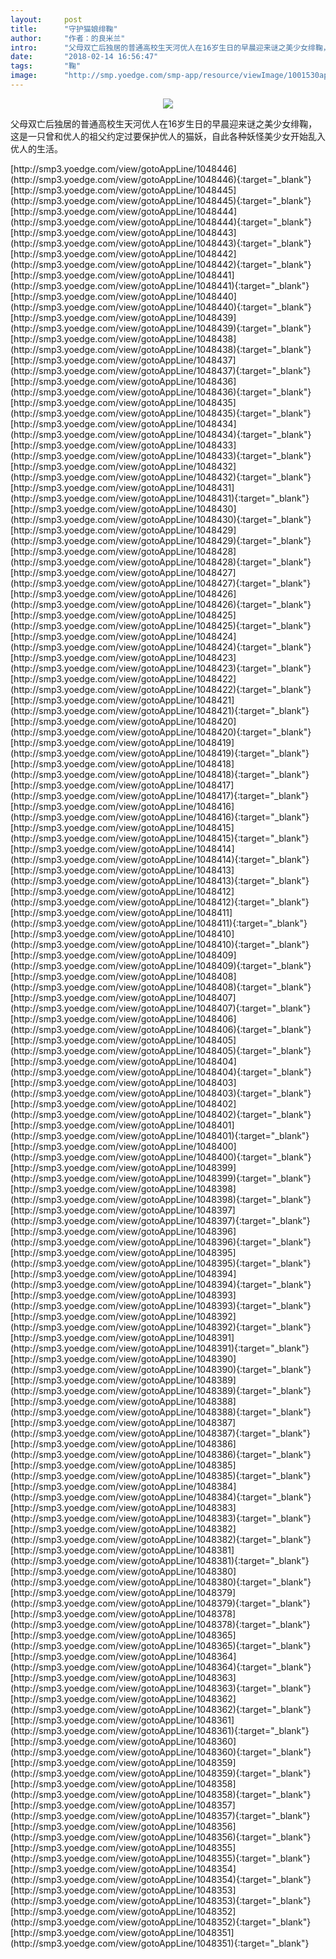 ```yaml
---
layout:     post
title:      "守护猫娘绯鞠"
author:     "作者：的良米兰"
intro:      "父母双亡后独居的普通高校生天河优人在16岁生日的早晨迎来谜之美少女绯鞠，这是一只曾和优人的祖父约定过要保护优人的猫妖，自此各种妖怪美少女开始乱入优人的生活。"
date:       "2018-02-14 16:56:47"
tags:       "鞠"
image:      "http://smp.yoedge.com/smp-app/resource/viewImage/1001530appline.png"
---
```

<div style="text-align: center">
<p><img src="http://smp.yoedge.com/smp-app/resource/viewImage/1001530appline.png"/></p>
</div>
<p class="post-meta">
<span>父母双亡后独居的普通高校生天河优人在16岁生日的早晨迎来谜之美少女绯鞠，这是一只曾和优人的祖父约定过要保护优人的猫妖，自此各种妖怪美少女开始乱入优人的生活。</span>
</p>
[http://smp3.yoedge.com/view/gotoAppLine/1048446](http://smp3.yoedge.com/view/gotoAppLine/1048446){:target="_blank"}
[http://smp3.yoedge.com/view/gotoAppLine/1048445](http://smp3.yoedge.com/view/gotoAppLine/1048445){:target="_blank"}
[http://smp3.yoedge.com/view/gotoAppLine/1048444](http://smp3.yoedge.com/view/gotoAppLine/1048444){:target="_blank"}
[http://smp3.yoedge.com/view/gotoAppLine/1048443](http://smp3.yoedge.com/view/gotoAppLine/1048443){:target="_blank"}
[http://smp3.yoedge.com/view/gotoAppLine/1048442](http://smp3.yoedge.com/view/gotoAppLine/1048442){:target="_blank"}
[http://smp3.yoedge.com/view/gotoAppLine/1048441](http://smp3.yoedge.com/view/gotoAppLine/1048441){:target="_blank"}
[http://smp3.yoedge.com/view/gotoAppLine/1048440](http://smp3.yoedge.com/view/gotoAppLine/1048440){:target="_blank"}
[http://smp3.yoedge.com/view/gotoAppLine/1048439](http://smp3.yoedge.com/view/gotoAppLine/1048439){:target="_blank"}
[http://smp3.yoedge.com/view/gotoAppLine/1048438](http://smp3.yoedge.com/view/gotoAppLine/1048438){:target="_blank"}
[http://smp3.yoedge.com/view/gotoAppLine/1048437](http://smp3.yoedge.com/view/gotoAppLine/1048437){:target="_blank"}
[http://smp3.yoedge.com/view/gotoAppLine/1048436](http://smp3.yoedge.com/view/gotoAppLine/1048436){:target="_blank"}
[http://smp3.yoedge.com/view/gotoAppLine/1048435](http://smp3.yoedge.com/view/gotoAppLine/1048435){:target="_blank"}
[http://smp3.yoedge.com/view/gotoAppLine/1048434](http://smp3.yoedge.com/view/gotoAppLine/1048434){:target="_blank"}
[http://smp3.yoedge.com/view/gotoAppLine/1048433](http://smp3.yoedge.com/view/gotoAppLine/1048433){:target="_blank"}
[http://smp3.yoedge.com/view/gotoAppLine/1048432](http://smp3.yoedge.com/view/gotoAppLine/1048432){:target="_blank"}
[http://smp3.yoedge.com/view/gotoAppLine/1048431](http://smp3.yoedge.com/view/gotoAppLine/1048431){:target="_blank"}
[http://smp3.yoedge.com/view/gotoAppLine/1048430](http://smp3.yoedge.com/view/gotoAppLine/1048430){:target="_blank"}
[http://smp3.yoedge.com/view/gotoAppLine/1048429](http://smp3.yoedge.com/view/gotoAppLine/1048429){:target="_blank"}
[http://smp3.yoedge.com/view/gotoAppLine/1048428](http://smp3.yoedge.com/view/gotoAppLine/1048428){:target="_blank"}
[http://smp3.yoedge.com/view/gotoAppLine/1048427](http://smp3.yoedge.com/view/gotoAppLine/1048427){:target="_blank"}
[http://smp3.yoedge.com/view/gotoAppLine/1048426](http://smp3.yoedge.com/view/gotoAppLine/1048426){:target="_blank"}
[http://smp3.yoedge.com/view/gotoAppLine/1048425](http://smp3.yoedge.com/view/gotoAppLine/1048425){:target="_blank"}
[http://smp3.yoedge.com/view/gotoAppLine/1048424](http://smp3.yoedge.com/view/gotoAppLine/1048424){:target="_blank"}
[http://smp3.yoedge.com/view/gotoAppLine/1048423](http://smp3.yoedge.com/view/gotoAppLine/1048423){:target="_blank"}
[http://smp3.yoedge.com/view/gotoAppLine/1048422](http://smp3.yoedge.com/view/gotoAppLine/1048422){:target="_blank"}
[http://smp3.yoedge.com/view/gotoAppLine/1048421](http://smp3.yoedge.com/view/gotoAppLine/1048421){:target="_blank"}
[http://smp3.yoedge.com/view/gotoAppLine/1048420](http://smp3.yoedge.com/view/gotoAppLine/1048420){:target="_blank"}
[http://smp3.yoedge.com/view/gotoAppLine/1048419](http://smp3.yoedge.com/view/gotoAppLine/1048419){:target="_blank"}
[http://smp3.yoedge.com/view/gotoAppLine/1048418](http://smp3.yoedge.com/view/gotoAppLine/1048418){:target="_blank"}
[http://smp3.yoedge.com/view/gotoAppLine/1048417](http://smp3.yoedge.com/view/gotoAppLine/1048417){:target="_blank"}
[http://smp3.yoedge.com/view/gotoAppLine/1048416](http://smp3.yoedge.com/view/gotoAppLine/1048416){:target="_blank"}
[http://smp3.yoedge.com/view/gotoAppLine/1048415](http://smp3.yoedge.com/view/gotoAppLine/1048415){:target="_blank"}
[http://smp3.yoedge.com/view/gotoAppLine/1048414](http://smp3.yoedge.com/view/gotoAppLine/1048414){:target="_blank"}
[http://smp3.yoedge.com/view/gotoAppLine/1048413](http://smp3.yoedge.com/view/gotoAppLine/1048413){:target="_blank"}
[http://smp3.yoedge.com/view/gotoAppLine/1048412](http://smp3.yoedge.com/view/gotoAppLine/1048412){:target="_blank"}
[http://smp3.yoedge.com/view/gotoAppLine/1048411](http://smp3.yoedge.com/view/gotoAppLine/1048411){:target="_blank"}
[http://smp3.yoedge.com/view/gotoAppLine/1048410](http://smp3.yoedge.com/view/gotoAppLine/1048410){:target="_blank"}
[http://smp3.yoedge.com/view/gotoAppLine/1048409](http://smp3.yoedge.com/view/gotoAppLine/1048409){:target="_blank"}
[http://smp3.yoedge.com/view/gotoAppLine/1048408](http://smp3.yoedge.com/view/gotoAppLine/1048408){:target="_blank"}
[http://smp3.yoedge.com/view/gotoAppLine/1048407](http://smp3.yoedge.com/view/gotoAppLine/1048407){:target="_blank"}
[http://smp3.yoedge.com/view/gotoAppLine/1048406](http://smp3.yoedge.com/view/gotoAppLine/1048406){:target="_blank"}
[http://smp3.yoedge.com/view/gotoAppLine/1048405](http://smp3.yoedge.com/view/gotoAppLine/1048405){:target="_blank"}
[http://smp3.yoedge.com/view/gotoAppLine/1048404](http://smp3.yoedge.com/view/gotoAppLine/1048404){:target="_blank"}
[http://smp3.yoedge.com/view/gotoAppLine/1048403](http://smp3.yoedge.com/view/gotoAppLine/1048403){:target="_blank"}
[http://smp3.yoedge.com/view/gotoAppLine/1048402](http://smp3.yoedge.com/view/gotoAppLine/1048402){:target="_blank"}
[http://smp3.yoedge.com/view/gotoAppLine/1048401](http://smp3.yoedge.com/view/gotoAppLine/1048401){:target="_blank"}
[http://smp3.yoedge.com/view/gotoAppLine/1048400](http://smp3.yoedge.com/view/gotoAppLine/1048400){:target="_blank"}
[http://smp3.yoedge.com/view/gotoAppLine/1048399](http://smp3.yoedge.com/view/gotoAppLine/1048399){:target="_blank"}
[http://smp3.yoedge.com/view/gotoAppLine/1048398](http://smp3.yoedge.com/view/gotoAppLine/1048398){:target="_blank"}
[http://smp3.yoedge.com/view/gotoAppLine/1048397](http://smp3.yoedge.com/view/gotoAppLine/1048397){:target="_blank"}
[http://smp3.yoedge.com/view/gotoAppLine/1048396](http://smp3.yoedge.com/view/gotoAppLine/1048396){:target="_blank"}
[http://smp3.yoedge.com/view/gotoAppLine/1048395](http://smp3.yoedge.com/view/gotoAppLine/1048395){:target="_blank"}
[http://smp3.yoedge.com/view/gotoAppLine/1048394](http://smp3.yoedge.com/view/gotoAppLine/1048394){:target="_blank"}
[http://smp3.yoedge.com/view/gotoAppLine/1048393](http://smp3.yoedge.com/view/gotoAppLine/1048393){:target="_blank"}
[http://smp3.yoedge.com/view/gotoAppLine/1048392](http://smp3.yoedge.com/view/gotoAppLine/1048392){:target="_blank"}
[http://smp3.yoedge.com/view/gotoAppLine/1048391](http://smp3.yoedge.com/view/gotoAppLine/1048391){:target="_blank"}
[http://smp3.yoedge.com/view/gotoAppLine/1048390](http://smp3.yoedge.com/view/gotoAppLine/1048390){:target="_blank"}
[http://smp3.yoedge.com/view/gotoAppLine/1048389](http://smp3.yoedge.com/view/gotoAppLine/1048389){:target="_blank"}
[http://smp3.yoedge.com/view/gotoAppLine/1048388](http://smp3.yoedge.com/view/gotoAppLine/1048388){:target="_blank"}
[http://smp3.yoedge.com/view/gotoAppLine/1048387](http://smp3.yoedge.com/view/gotoAppLine/1048387){:target="_blank"}
[http://smp3.yoedge.com/view/gotoAppLine/1048386](http://smp3.yoedge.com/view/gotoAppLine/1048386){:target="_blank"}
[http://smp3.yoedge.com/view/gotoAppLine/1048385](http://smp3.yoedge.com/view/gotoAppLine/1048385){:target="_blank"}
[http://smp3.yoedge.com/view/gotoAppLine/1048384](http://smp3.yoedge.com/view/gotoAppLine/1048384){:target="_blank"}
[http://smp3.yoedge.com/view/gotoAppLine/1048383](http://smp3.yoedge.com/view/gotoAppLine/1048383){:target="_blank"}
[http://smp3.yoedge.com/view/gotoAppLine/1048382](http://smp3.yoedge.com/view/gotoAppLine/1048382){:target="_blank"}
[http://smp3.yoedge.com/view/gotoAppLine/1048381](http://smp3.yoedge.com/view/gotoAppLine/1048381){:target="_blank"}
[http://smp3.yoedge.com/view/gotoAppLine/1048380](http://smp3.yoedge.com/view/gotoAppLine/1048380){:target="_blank"}
[http://smp3.yoedge.com/view/gotoAppLine/1048379](http://smp3.yoedge.com/view/gotoAppLine/1048379){:target="_blank"}
[http://smp3.yoedge.com/view/gotoAppLine/1048378](http://smp3.yoedge.com/view/gotoAppLine/1048378){:target="_blank"}
[http://smp3.yoedge.com/view/gotoAppLine/1048365](http://smp3.yoedge.com/view/gotoAppLine/1048365){:target="_blank"}
[http://smp3.yoedge.com/view/gotoAppLine/1048364](http://smp3.yoedge.com/view/gotoAppLine/1048364){:target="_blank"}
[http://smp3.yoedge.com/view/gotoAppLine/1048363](http://smp3.yoedge.com/view/gotoAppLine/1048363){:target="_blank"}
[http://smp3.yoedge.com/view/gotoAppLine/1048362](http://smp3.yoedge.com/view/gotoAppLine/1048362){:target="_blank"}
[http://smp3.yoedge.com/view/gotoAppLine/1048361](http://smp3.yoedge.com/view/gotoAppLine/1048361){:target="_blank"}
[http://smp3.yoedge.com/view/gotoAppLine/1048360](http://smp3.yoedge.com/view/gotoAppLine/1048360){:target="_blank"}
[http://smp3.yoedge.com/view/gotoAppLine/1048359](http://smp3.yoedge.com/view/gotoAppLine/1048359){:target="_blank"}
[http://smp3.yoedge.com/view/gotoAppLine/1048358](http://smp3.yoedge.com/view/gotoAppLine/1048358){:target="_blank"}
[http://smp3.yoedge.com/view/gotoAppLine/1048357](http://smp3.yoedge.com/view/gotoAppLine/1048357){:target="_blank"}
[http://smp3.yoedge.com/view/gotoAppLine/1048356](http://smp3.yoedge.com/view/gotoAppLine/1048356){:target="_blank"}
[http://smp3.yoedge.com/view/gotoAppLine/1048355](http://smp3.yoedge.com/view/gotoAppLine/1048355){:target="_blank"}
[http://smp3.yoedge.com/view/gotoAppLine/1048354](http://smp3.yoedge.com/view/gotoAppLine/1048354){:target="_blank"}
[http://smp3.yoedge.com/view/gotoAppLine/1048353](http://smp3.yoedge.com/view/gotoAppLine/1048353){:target="_blank"}
[http://smp3.yoedge.com/view/gotoAppLine/1048352](http://smp3.yoedge.com/view/gotoAppLine/1048352){:target="_blank"}
[http://smp3.yoedge.com/view/gotoAppLine/1048351](http://smp3.yoedge.com/view/gotoAppLine/1048351){:target="_blank"}


